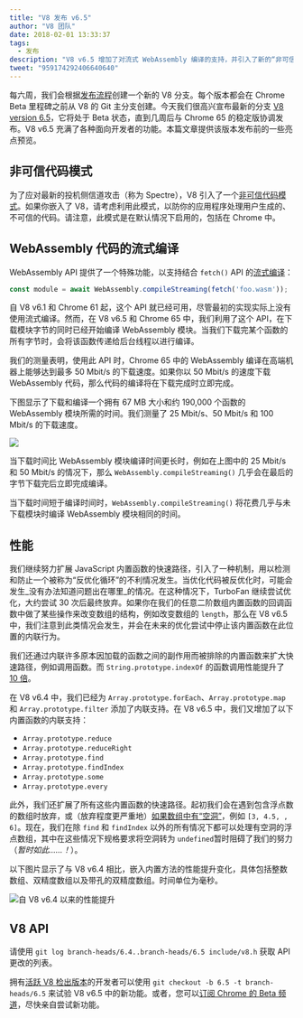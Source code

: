 ```yaml
---
title: "V8 发布 v6.5"
author: "V8 团队"
date: 2018-02-01 13:33:37
tags:
  - 发布
description: "V8 v6.5 增加了对流式 WebAssembly 编译的支持，并引入了新的“非可信代码模式”。"
tweet: "959174292406640640"
---
```

每六周，我们会根据[发布流程](/docs/release-process)创建一个新的 V8 分支。每个版本都会在 Chrome Beta 里程碑之前从 V8 的 Git 主分支创建。今天我们很高兴宣布最新的分支 [V8 version 6.5](https://chromium.googlesource.com/v8/v8.git/+log/branch-heads/6.5)，它将处于 Beta 状态，直到几周后与 Chrome 65 的稳定版协调发布。V8 v6.5 充满了各种面向开发者的功能。本篇文章提供该版本发布前的一些亮点预览。

<!--truncate-->
## 非可信代码模式

为了应对最新的投机侧信道攻击（称为 Spectre），V8 引入了一个[非可信代码模式](/docs/untrusted-code-mitigations)。如果你嵌入了 V8，请考虑利用此模式，以防你的应用程序处理用户生成的、不可信的代码。请注意，此模式是在默认情况下启用的，包括在 Chrome 中。

## WebAssembly 代码的流式编译

WebAssembly API 提供了一个特殊功能，以支持结合 `fetch()` API 的[流式编译](https://developers.google.com/web/updates/2018/04/loading-wasm)：

```js
const module = await WebAssembly.compileStreaming(fetch('foo.wasm'));
```

自 V8 v6.1 和 Chrome 61 起，这个 API 就已经可用，尽管最初的实现实际上没有使用流式编译。然而，在 V8 v6.5 和 Chrome 65 中，我们利用了这个 API，在下载模块字节的同时已经开始编译 WebAssembly 模块。当我们下载完某个函数的所有字节时，会将该函数传递给后台线程以进行编译。

我们的测量表明，使用此 API 时，Chrome 65 中的 WebAssembly 编译在高端机器上能够达到最多 50 Mbit/s 的下载速度。如果你以 50 Mbit/s 的速度下载 WebAssembly 代码，那么代码的编译将在下载完成时立即完成。

下图显示了下载和编译一个拥有 67 MB 大小和约 190,000 个函数的 WebAssembly 模块所需的时间。我们测量了 25 Mbit/s、50 Mbit/s 和 100 Mbit/s 的下载速度。

![](/_img/v8-release-65/wasm-streaming-compilation.svg)

当下载时间比 WebAssembly 模块编译时间更长时，例如在上图中的 25 Mbit/s 和 50 Mbit/s 的情况下，那么 `WebAssembly.compileStreaming()` 几乎会在最后的字节下载完后立即完成编译。

当下载时间短于编译时间时，`WebAssembly.compileStreaming()` 将花费几乎与未下载模块时编译 WebAssembly 模块相同的时间。

## 性能

我们继续努力扩展 JavaScript 内置函数的快速路径，引入了一种机制，用以检测和防止一个被称为“反优化循环”的不利情况发生。当优化代码被反优化时，可能会发生_没有办法知道问题出在哪里_的情况。在这种情况下，TurboFan 继续尝试优化，大约尝试 30 次后最终放弃。如果你在我们的任意二阶数组内置函数的回调函数中做了某些操作来改变数组的结构，例如改变数组的 `length`，那么在 V8 v6.5 中，我们注意到此类情况会发生，并会在未来的优化尝试中停止该内置函数在此位置的内联行为。

我们还通过内联许多原本因加载的函数之间的副作用而被排除的内置函数来扩大快速路径，例如调用函数。而 `String.prototype.indexOf` 的函数调用性能提升了 [10 倍](https://bugs.chromium.org/p/v8/issues/detail?id=6270)。

在 V8 v6.4 中，我们已经为 `Array.prototype.forEach`、`Array.prototype.map` 和 `Array.prototype.filter` 添加了内联支持。在 V8 v6.5 中，我们又增加了以下内置函数的内联支持：

- `Array.prototype.reduce`
- `Array.prototype.reduceRight`
- `Array.prototype.find`
- `Array.prototype.findIndex`
- `Array.prototype.some`
- `Array.prototype.every`

此外，我们还扩展了所有这些内置函数的快速路径。起初我们会在遇到包含浮点数的数组时放弃，或（放弃程度更严重地）[如果数组中有“空洞”](/blog/elements-kinds)，例如 `[3, 4.5, , 6]`。现在，我们在除 `find` 和 `findIndex` 以外的所有情况下都可以处理有空洞的浮点数组，其中在这些情况下规格要求将空洞转为 `undefined`暂时阻碍了我们的努力（_暂时如此……！_）。

以下图片显示了与 V8 v6.4 相比，嵌入内置方法的性能提升变化，具体包括整数数组、双精度数组以及带孔的双精度数组。时间单位为毫秒。

![自 V8 v6.4 以来的性能提升](/_img/v8-release-65/performance-improvements.svg)

## V8 API

请使用 `git log branch-heads/6.4..branch-heads/6.5 include/v8.h` 获取 API 更改的列表。

拥有[活跃 V8 检出版本](/docs/source-code#using-git)的开发者可以使用 `git checkout -b 6.5 -t branch-heads/6.5` 来试验 V8 v6.5 中的新功能。或者，您可以[订阅 Chrome 的 Beta 频道](https://www.google.com/chrome/browser/beta.html)，尽快亲自尝试新功能。
